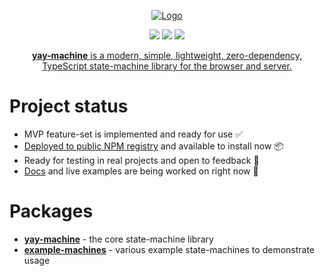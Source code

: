<p align="center">
  <a href="https://github.com/maurice/yay-machine"><img src="https://github.com/user-attachments/assets/03dd78c1-4396-42c4-a32c-aaa7c927f09e" alt="Logo"></a>
</p>

<p align="center">
<a href="https://github.com/maurice/yay-machine/actions/workflows/build.yml" title="build"><img src="https://github.com/maurice/yay-machine/workflows/build/badge.svg"/></a>
<a href="https://www.npmjs.com/package/yay-machine" title="NPM"><img src="https://img.shields.io/npm/v/yay-machine"/></a>
<img src="https://img.shields.io/coverallsCoverage/github/maurice/yay-machine"/>
</p>

<p align="center">
<a href="https://github.com/maurice/yay-machine/blob/main/docs/about.md"><strong>yay-machine</strong> is a modern, simple, lightweight, zero-dependency, TypeScript state-machine library for the browser and server.</a>
</p>

# Project status

* MVP feature-set is implemented and ready for use ✅
* [Deployed to public NPM registry](https://www.npmjs.com/package/yay-machine) and available to install now 📦
* Ready for testing in real projects and open to feedback 📢
* [Docs](./docs/) and live examples are being worked on right now 🚧

# Packages

- [**yay-machine**](https://github.com/maurice/yay-machine/tree/main/packages/yay-machine) - the core state-machine library
- [**example-machines**](https://github.com/maurice/yay-machine/tree/main/packages/example-machines) - various example state-machines to demonstrate usage

